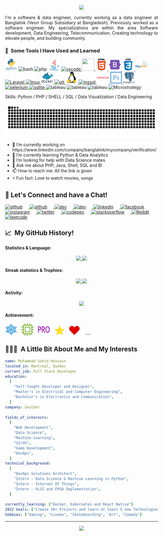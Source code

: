 <!--
<p align="center">
  <img src="https://capsule-render.vercel.app/api?type=waving&color=gradient&text=Hello!&height=150&section=header"/>
</p>

<p align="center">
<h1 align="center">I'm Mohammad Sahid Hossain</h1>
<h3 align="center">Software Engineer | Data Engineer</h3>
</p>
-->
<p align="center">
<img src="https://media-exp1.licdn.com/dms/image/C5616AQEmqbSn-zerQQ/profile-displaybackgroundimage-shrink_200_800/0/1660967722906?e=1666224000&v=beta&t=A4y05wKVQWIATi9jqjsXAlpn39p3nVsQ_P1KT0rrckg" />
</p>

<p align="justify">
I'm a software & data engineer, currently working as a data engineer at Banglalink (Veon Group Subsidiary at Bangladesh). Previously worked as a software engineer.  My specializations are within the area Software development, Data Engineering, Telecommunication. Creating technology to elevate people, and building community.
</p>

 
<h3> 🚀 &nbsp;Some Tools I Have Used and Learned</h3>
<p align="left">
<img src="https://raw.githubusercontent.com/devicons/devicon/master/icons/python/python-original-wordmark.svg" alt="python" width="40" height="40" />
<img src="https://cdn.jsdelivr.net/gh/devicons/devicon/icons/bash/bash-original.svg" alt="bash" width="40" height="40"/>
<img src="https://cdn.jsdelivr.net/gh/devicons/devicon/icons/php/php-original.svg" alt="php" width="40" height="40"/>
<img src="https://raw.githubusercontent.com/devicons/devicon/master/icons/java/java-original.svg" alt="java" width="40" height="40"/> </a> <a href="https://www.linux.org/" target="_blank" rel="noreferrer"> 
<img src="https://cdn.jsdelivr.net/gh/devicons/devicon/icons/vscode/vscode-original.svg" alt="vscode" width="40" height="40"/>
<img src="https://cdn.jsdelivr.net/gh/devicons/devicon/icons/cplusplus/cplusplus-original.svg" width="40" height="40"/>
<img src="https://raw.githubusercontent.com/devicons/devicon/master/icons/html5/html5-original-wordmark.svg" alt="html5" width="40" height="40"/> </a> <a href="https://www.java.com" target="_blank" rel="noreferrer">
<img src="https://raw.githubusercontent.com/devicons/devicon/master/icons/bootstrap/bootstrap-plain.svg" alt="bootstrap" width="40" height="40" />
<img src="https://raw.githubusercontent.com/devicons/devicon/master/icons/css3/css3-original-wordmark.svg" alt="css3" width="40" height="40" />
<img src="https://raw.githubusercontent.com/devicons/devicon/master/icons/mysql/mysql-original-wordmark.svg" alt="mysql" width="40" height="40" />
<img src="https://cdn.jsdelivr.net/gh/devicons/devicon/icons/laravel/laravel-plain-wordmark.svg" alt="Laravel" width="40" height="40"/>
<!--<img src="https://cdn.jsdelivr.net/gh/devicons/devicon/icons/amazonwebservices/amazonwebservices-plain-wordmark.svg" width="40" height="40"/>-->
<img src="https://cdn.jsdelivr.net/gh/devicons/devicon/icons/linux/linux-original.svg" alt="linux" width="40" height="40"/>       
<img src="https://raw.githubusercontent.com/devicons/devicon/master/icons/docker/docker-original-wordmark.svg" alt="docker" width="40" height="40"/> </a> <a href="https://git-scm.com/" target="_blank" rel="noreferrer">
<img src="https://www.vectorlogo.zone/logos/git-scm/git-scm-icon.svg" alt="git" width="40" height="40"/> </a> <a href="https://www.w3.org/html/" target="_blank" rel="noreferrer"> 
<img src="https://raw.githubusercontent.com/devicons/devicon/master/icons/linux/linux-original.svg" alt="linux" width="40" height="40"/> </a> <a href="https://www.microsoft.com/en-us/sql-server" target="_blank" rel="noreferrer"> 
<img src="https://www.svgrepo.com/show/303229/microsoft-sql-server-logo.svg" alt="mssql" width="40" height="40"/> </a> <a href="https://www.oracle.com/" target="_blank" rel="noreferrer"> 
<img src="https://raw.githubusercontent.com/devicons/devicon/master/icons/oracle/oracle-original.svg" alt="oracle" width="40" height="40"/> </a> <a href="https://www.photoshop.com/en" target="_blank" rel="noreferrer"> 
<img src="https://raw.githubusercontent.com/devicons/devicon/master/icons/photoshop/photoshop-line.svg" alt="photoshop" width="40" height="40"/> </a> <a href="https://www.php.net" target="_blank" rel="noreferrer">
<img src="https://raw.githubusercontent.com/devicons/devicon/master/icons/postgresql/postgresql-original-wordmark.svg" alt="postgresql" width="40" height="40"/> </a> <a href="https://www.python.org" target="_blank" rel="noreferrer"> 
<img src="https://raw.githubusercontent.com/detain/svg-logos/780f25886640cef088af994181646db2f6b1a3f8/svg/selenium-logo.svg" alt="selenium" width="40" height="40"/> </a> <a href="https://www.sqlite.org/" target="_blank" rel="noreferrer"> 
<img src="https://www.vectorlogo.zone/logos/sqlite/sqlite-icon.svg" alt="sqlite" width="40" height="40"/> </a>
<img src="https://cdn.jsdelivr.net/npm/simple-icons@3.0.1/icons/tableau.svg" alt="tableau" width="40" height="40" />
<img src="https://cdn.jsdelivr.net/npm/simple-icons@3.0.1/icons/microsoftexcel.svg" alt="tableau" width="40" height="40" />
<img src="https://cdn.jsdelivr.net/npm/simple-icons@3.0.1/icons/teradata.svg" alt="tableau" width="40" height="40" />
<img src="https://cdn.jsdelivr.net/npm/simple-icons@3.0.1/icons/microstrategy.svg" alt="Microstrategy" title="this will be displayed as a tooltip" width="40" height="40" />
 </p>








Skills: Python / PHP / SHELL / SQL / Data Visualization / Data Engineering

<p align="center">
<img src="https://github.com/sahidhossain/sahidhossain/blob/main/github-contribution-grid-snake.svg" />
</p>

<p align="center">
<ul>
<li>🔭 I’m currently working on https://www.linkedin.com/company/banglalink/mycompany/verification/</li> 
<li>🌱 I’m currently learning Python & Data Analytics </li>
<li>🤔 I’m looking for help with Data Science mates </li>
<li>💬 Ask me about PHP, Java, Shell, SQL and BI  </li>
<li>📫 How to reach me: All the link is given </li>
<li>⚡ Fun fact: Love to watch movies, songs</li>
</ul>  
</p>

<h2>
  💬 Let's Connect and have a Chat!
</h2>
<a href='mailto:mohammadsahid786cse@gmail.com'> <img src='https://cdn.jsdelivr.net/npm/simple-icons@3.0.1/icons/gmail.svg' alt='github' height='40'></a>
&nbsp;&nbsp;&nbsp;&nbsp;<a href='https://github.com/sahidhossain'> <img src='https://cdn.jsdelivr.net/npm/simple-icons@3.0.1/icons/github.svg' alt='github' height='40'></a>
&nbsp;&nbsp;&nbsp;&nbsp;<a href='https://dev.to/sahidhossain'> <img src='https://cdn.jsdelivr.net/npm/simple-icons@3.0.1/icons/dev-dot-to.svg' alt='dev' height='40'></a>
&nbsp;&nbsp;&nbsp;&nbsp;<a href='https://hashnode.com/@sahidhossain'> <img src='https://cdn.jsdelivr.net/npm/simple-icons@3.0.1/icons/hashnode.svg' alt='dev' height='40'></a>
&nbsp;&nbsp;&nbsp;&nbsp;<a href='https://www.linkedin.com/in/mohammad-sahid/'> <img src='https://cdn.jsdelivr.net/npm/simple-icons@3.0.1/icons/linkedin.svg' alt='linkedin' height='40'></a>
&nbsp;&nbsp;&nbsp;&nbsp;<a href='https://www.facebook.com/sahidhossain786/'> <img src='https://cdn.jsdelivr.net/npm/simple-icons@3.0.1/icons/facebook.svg' alt='facebook' height='40'></a>
&nbsp;&nbsp;&nbsp;&nbsp;<a href='https://www.instagram.com/mohammad.sahid.devil/'> <img src='https://cdn.jsdelivr.net/npm/simple-icons@3.0.1/icons/instagram.svg' alt='instagram' height='40'></a>
&nbsp;&nbsp;&nbsp;&nbsp;<a href='https://twitter.com/Md_Sahid_786'> <img src='https://cdn.jsdelivr.net/npm/simple-icons@3.0.1/icons/twitter.svg' alt='twitter' height='40'></a>
&nbsp;&nbsp;&nbsp;&nbsp;<a href='https://codepen.io/sahidhossain'> <img src='https://cdn.jsdelivr.net/npm/simple-icons@3.0.1/icons/codepen.svg' alt='codepen' height='40'></a>
&nbsp;&nbsp;&nbsp;&nbsp;<a href='https://stackoverflow.com/users/10231226/mohammad-sahid'> <img src='https://cdn.jsdelivr.net/npm/simple-icons@3.0.1/icons/stackoverflow.svg' alt='stackoverflow' height='40'></a>
&nbsp;&nbsp;&nbsp;&nbsp;<a href='https://www.reddit.com/user/sahid_hossain'> <img src='https://cdn.jsdelivr.net/npm/simple-icons@3.0.1/icons/reddit.svg' alt='Reddit' height='40'></a>
&nbsp;&nbsp;&nbsp;&nbsp;<a href='https://leetcode.com/sahidhossain/'> <img src='https://cdn.jsdelivr.net/npm/simple-icons@3.0.1/icons/leetcode.svg' alt='leetcode' height='40'></a>

<h2> 📈 &nbsp;My GitHub History!</h2>
<h4 align="left">Statistics & Language:</h4>
<p align="center">
<a href="https://github.com/sahidhossain">
  <img height="175px" src="https://github-readme-stats.vercel.app/api?username=sahidhossain&theme=noctis_minimus&show_icons=true" />
  <img height="175px" src="https://github-readme-stats.vercel.app/api/top-langs/?username=sahidhossain&theme=noctis_minimus&layout=compact" />
</a>
</p>

<!--<p align="left"> <img src="https://komarev.com/ghpvc/?username=sahidhossain&label=Profile%20views&color=0e75b6&style=flat" alt="sahidhossain" /> </p> -->
<!-- ![Profile views](https://gpvc.arturio.dev/sahidhossain)   -->

<h4 align="left">Streak statistics & Trophies:</h4>
<p align="center">
<a href="https://github.com/sahidhossain">
    <img height="300px" src="https://metrics.lecoq.io/sahidhossain" />
  <img height="150px" src="http://github-readme-streak-stats.herokuapp.com?user=sahidhossain&theme=horizon" />

  <!-- <img height="100px" src="https://github-profile-trophy.vercel.app/?username=sahidhossain" /> -->
</a>
</p>

<h4 align="left">Activity:</h4>
<p align="center">
<a href="https://github.com/sahidhossain">
  <img height="300px" src="https://activity-graph.herokuapp.com/graph?username=sahidhossain" />
</a>
</p>

<h4 align="left">Achievement:</h4>
<a href='https://archiveprogram.github.com/'><img src='https://raw.githubusercontent.com/acervenky/animated-github-badges/master/assets/acbadge.gif' width='40' height='40'></a> <a href='https://docs.github.com/en/developers'><img src='https://raw.githubusercontent.com/acervenky/animated-github-badges/master/assets/devbadge.gif' width='40' height='40'></a> <a href='https://github.com/pricing'><img src='https://raw.githubusercontent.com/acervenky/animated-github-badges/master/assets/pro.gif' width='40' height='40'></a> <a href='https://stars.github.com/'><img src='https://raw.githubusercontent.com/acervenky/animated-github-badges/master/assets/starbadge.gif' width='35' height='35'></a> <a href='https://docs.github.com/en/github/supporting-the-open-source-community-with-github-sponsors'><img src='https://raw.githubusercontent.com/acervenky/animated-github-badges/master/assets/sponsorbadge.gif' width='35' height='35'></a> 
---

<h2> 👨🏻‍💻 &nbsp;A Little Bit About Me and My Interests</h2>

```yaml
name: Mohammad Sahid Hossain
located_in: Montreal, Quebec
current_job: Full Stack Developer
education:
  [
    "Self-Taught Developer and Designer",
    "Master's in Electrical and Computer Engineering",
    "Bachelor's in Electronics and Communication",
  ]
company: Soulber

fields_of_interests:
  [
    "Web Development",
    "Data Science",
    "Machine Learning",
    "UI/UX",
    "Game Development",
    "DevOps",
  ]
technical_background:
  [
    "DevOps Solutions Architect",
    "Intern - Data Science & Machine Learning in Python",
    "Intern - Internet Of Things",
    "Intern - VLSI and FPGA Implementation",
  ]
  
currently_learning: ["Docker, Kubernetes and React Native"]
2022 Goals: ["Create 20+ Projects and learn at least 5 new Technologies."]
hobbies: ["Gaming", "Cinema", "Skateboarding", "Art", "Comedy"]
```
  
---  
<p align="center">
  <img src="https://capsule-render.vercel.app/api?type=waving&color=gradient&height=100&section=footer"/>
</p>

